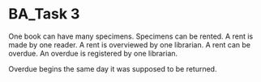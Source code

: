 # BA_Task 3

One book can have many specimens.
Specimens can be rented.
A rent is made by one reader.
A rent is overviewed by one librarian.
A rent can be overdue.
An overdue is registered by one librarian.

Overdue begins the same day it was supposed to be returned.

